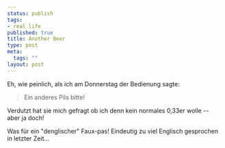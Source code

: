 ```yaml
--- 
status: publish
tags: 
- real life
published: true
title: Another Beer
type: post
meta: 
  tags: ""
layout: post
---
```

Eh, wie peinlich, als ich am Donnerstag der Bedienung sagte:

<blockquote>Ein anderes Pils bitte!</blockquote>

Verdutzt hat sie mich gefragt ob ich denn kein normales 0,33er wolle -- aber ja doch!

Was für ein "denglischer" Faux-pas! Eindeutig zu viel Englisch gesprochen in letzter Zeit...
